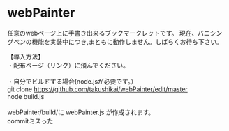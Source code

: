 # webPainter
任意のwebページ上に手書き出来るブックマークレットです。
現在、バニシングペンの機能を実装中につき,まともに動作しません。しばらくお待ち下さい。  

【導入方法】  
・配布ページ（リンク）に飛んでください。  
<br>
・自分でビルドする場合(node.jsが必要です。）  
git clone https://github.com/takushikai/webPainter/edit/master  
node build.js  
<br>
webPainter/build/に webPainter.js が作成されます。  
commitミスった

